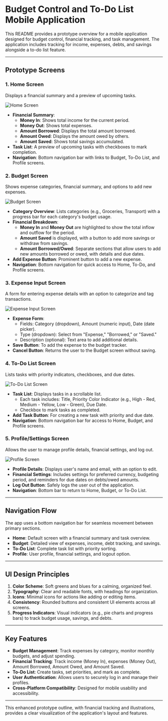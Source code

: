 # Budget Control and To-Do List Mobile Application

This README provides a prototype overview for a mobile application designed for budget control, financial tracking, and task management. The application includes tracking for income, expenses, debts, and savings alongside a to-do list feature. 

---

## Prototype Screens

### 1. Home Screen
Displays a financial summary and a preview of upcoming tasks.

![Home Screen](images/home_screen.png)

- **Financial Summary**:
  - **Money In**: Shows total income for the current period.
  - **Money Out**: Shows total expenses.
  - **Amount Borrowed**: Displays the total amount borrowed.
  - **Amount Owed**: Displays the amount owed by others.
  - **Amount Saved**: Shows total savings accumulated.
- **Task List**: A preview of upcoming tasks with checkboxes to mark completion.
- **Navigation**: Bottom navigation bar with links to Budget, To-Do List, and Profile screens.

### 2. Budget Screen
Shows expense categories, financial summary, and options to add new expenses.

![Budget Screen](images/budget_screen.png)

- **Category Overview**: Lists categories (e.g., Groceries, Transport) with a progress bar for each category's budget usage.
- **Financial Breakdown**:
  - **Money In** and **Money Out** are highlighted to show the total inflow and outflow for the period.
  - **Amount Saved** is displayed, with a button to add more savings or withdraw from savings.
  - **Amount Borrowed/Owed**: Separate sections that allow users to add new amounts borrowed or owed, with details and due dates.
- **Add Expense Button**: Prominent button to add a new expense.
- **Navigation**: Bottom navigation for quick access to Home, To-Do, and Profile screens.

### 3. Expense Input Screen
A form for entering expense details with an option to categorize and tag transactions.

![Expense Input Screen](images/expense_input_screen.png)

- **Expense Form**:
  - Fields: Category (dropdown), Amount (numeric input), Date (date picker).
  - Type (dropdown): Select from "Expense," "Borrowed," or "Saved."
  - Description (optional): Text area to add additional details.
- **Save Button**: To add the expense to the budget tracker.
- **Cancel Button**: Returns the user to the Budget screen without saving.

### 4. To-Do List Screen
Lists tasks with priority indicators, checkboxes, and due dates.

![To-Do List Screen](images/todo_list_screen.png)

- **Task List**: Displays tasks in a scrollable list.
  - Each task includes: Title, Priority Color Indicator (e.g., High - Red, Medium - Yellow, Low - Green), Due Date.
  - Checkbox to mark tasks as completed.
- **Add Task Button**: For creating a new task with priority and due date.
- **Navigation**: Bottom navigation bar for access to Home, Budget, and Profile screens.

### 5. Profile/Settings Screen
Allows the user to manage profile details, financial settings, and log out.

![Profile Screen](images/profile_screen.png)

- **Profile Details**: Displays user's name and email, with an option to edit.
- **Financial Settings**: Includes settings for preferred currency, budgeting period, and reminders for due dates on debts/owed amounts.
- **Log Out Button**: Safely logs the user out of the application.
- **Navigation**: Bottom bar to return to Home, Budget, or To-Do List.

---

## Navigation Flow

The app uses a bottom navigation bar for seamless movement between primary sections.

- **Home**: Default screen with a financial summary and task overview.
- **Budget**: Detailed view of expenses, income, debt tracking, and savings.
- **To-Do List**: Complete task list with priority sorting.
- **Profile**: User profile, financial settings, and logout option.

---

## UI Design Principles

1. **Color Scheme**: Soft greens and blues for a calming, organized feel.
2. **Typography**: Clear and readable fonts, with headings for organization.
3. **Icons**: Minimal icons for actions like adding or editing items.
4. **Consistency**: Rounded buttons and consistent UI elements across all screens.
5. **Progress Indicators**: Visual indicators (e.g., pie charts and progress bars) to track budget usage, savings, and debts.

---

## Key Features

- **Budget Management**: Track expenses by category, monitor monthly budgets, and adjust spending.
- **Financial Tracking**: Track income (Money In), expenses (Money Out), Amount Borrowed, Amount Owed, and Amount Saved.
- **To-Do List**: Create tasks, set priorities, and mark as complete.
- **User Authentication**: Allows users to securely log in and manage their profiles.
- **Cross-Platform Compatibility**: Designed for mobile usability and accessibility.

---

This enhanced prototype outline, with financial tracking and illustrations, provides a clear visualization of the application's layout and features.
